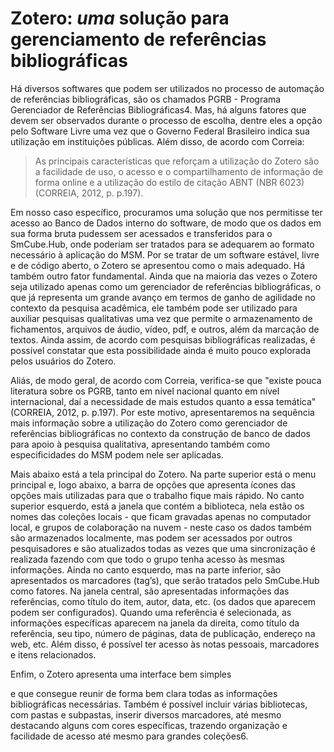 # Zotero: *uma* solução para gerenciamento de referências bibliográficas 



Há diversos softwares que podem ser utilizados no processo de automação de
referências bibliográficas, são os chamados PGRB - Programa Gerenciador de Referências
Bibliográficas4. Mas, há alguns fatores que devem ser observados durante o
processo de escolha, dentre eles a opção pelo Software Livre uma vez que o Governo
Federal Brasileiro indica sua utilização em instituições públicas. Além disso, de acordo
com Correia:



> As principais características que reforçam a utilização do Zotero são a facilidade
> de uso, o acesso e o compartilhamento de informação de forma online e a
> utilização do estilo de citação ABNT (NBR 6023) (CORREIA, 2012, p. p.197).



Em nosso caso específico, procuramos uma solução que nos permitisse ter acesso
ao Banco de Dados interno do software, de modo que os dados em sua forma bruta
pudessem ser acessados e transferidos para o SmCube.Hub, onde poderiam ser tratados
para se adequarem ao formato necessário à aplicação do MSM. Por se tratar de um
software estável, livre e de código aberto, o Zotero se apresentou como o mais adequado.
Há também outro fator fundamental. Ainda que na maioria das vezes o Zotero seja
utilizado apenas como um gerenciador de referências bibliográficas, o que já representa
um grande avanço em termos de ganho de agilidade no contexto da pesquisa acadêmica,
ele também pode ser utilizado para auxiliar pesquisas qualitativas uma vez que permite
o armazenamento de fichamentos, arquivos de áudio, vídeo, pdf, e outros, além da
marcação de textos. Ainda assim, de acordo com pesquisas bibliográficas realizadas, é
possível constatar que esta possibilidade ainda é muito pouco explorada pelos usuários
do Zotero. 



Aliás, de modo geral, de acordo com Correia, verifica-se que "existe pouca
literatura sobre os PGRB, tanto em nível nacional quanto em nível internacional, daí a
necessidade de mais estudos quanto a essa temática"(CORREIA, 2012, p. p.197). Por
este motivo, apresentaremos na sequência mais informação sobre a utilização do Zotero
como gerenciador de referências bibliográficas no contexto da construção de banco de
dados para apoio à pesquisa qualitativa, apresentando também como especificidades
do MSM podem nele ser aplicadas.



Mais abaixo está a tela principal do Zotero. Na parte superior está o menu principal
e, logo abaixo, a barra de opções que apresenta ícones das opções mais utilizadas
para que o trabalho fique mais rápido. No canto superior esquerdo, está a janela que
contém a biblioteca, nela estão os nomes das coleções locais - que ficam gravadas apenas
no computador local, e grupos de colaboração na nuvem - neste caso os dados também
são armazenados localmente, mas podem ser acessados por outros pesquisadores e são
atualizados todas as vezes que uma sincronização é realizada fazendo com que todo o
grupo tenha acesso às mesmas informações. Ainda no canto esquerdo, mas na parte
inferior, são apresentados os marcadores (tag’s), que serão tratados pelo SmCube.Hub
como fatores. Na janela central, são apresentadas informações das referências, como título
do item, autor, data, etc. (os dados que aparecem podem ser configurados). Quando
uma referência é selecionada, as informações específicas aparecem na janela da direita,
como título da referência, seu tipo, número de páginas, data de publicação, endereço
na web, etc. Além disso, é possível ter acesso às notas pessoais, marcadores e itens
relacionados. 



Enfim, o Zotero apresenta uma interface bem simples 

[^5 ]: Caso haja alguma dúvida, no menu que fica na parte superior da janela há uma opção de ’Ajuda’, ao clicá-la o usuário é direcionado a uma página *on-line* com tutoriais em diversas línguas ensinando a utilizar a ferramenta.

 e que consegue reunir de forma bem clara todas as informações bibliográficas necessárias. Também é
possível incluir várias bibliotecas, com pastas e subpastas, inserir diversos marcadores, até mesmo destacando alguns com cores específicas, trazendo organização e facilidade de acesso até mesmo para grandes coleções6.

